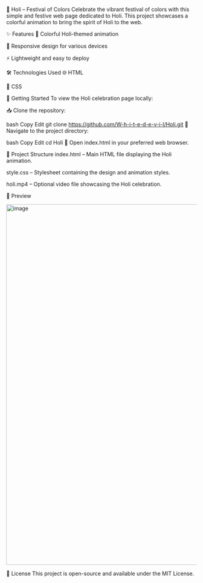 🌈 Holi – Festival of Colors
Celebrate the vibrant festival of colors with this simple and festive web page dedicated to Holi. This project showcases a colorful animation to bring the spirit of Holi to the web.

✨ Features
🎨 Colorful Holi-themed animation

📱 Responsive design for various devices

⚡ Lightweight and easy to deploy

🛠️ Technologies Used
🌐 HTML

🎨 CSS

🚀 Getting Started
To view the Holi celebration page locally:

📥 Clone the repository:

bash
Copy
Edit
git clone https://github.com/W-h-i-t-e-d-e-v-i-l/Holi.git
📂 Navigate to the project directory:

bash
Copy
Edit
cd Holi
🌟 Open index.html in your preferred web browser.

📁 Project Structure
index.html – Main HTML file displaying the Holi animation.

style.css – Stylesheet containing the design and animation styles.

holi.mp4 – Optional video file showcasing the Holi celebration.

📸 Preview

<img width="953" alt="image" src="https://github.com/user-attachments/assets/6dd800e7-37ab-42a0-aabc-73c9982a7ef7" />

📄 License
This project is open-source and available under the MIT License.
